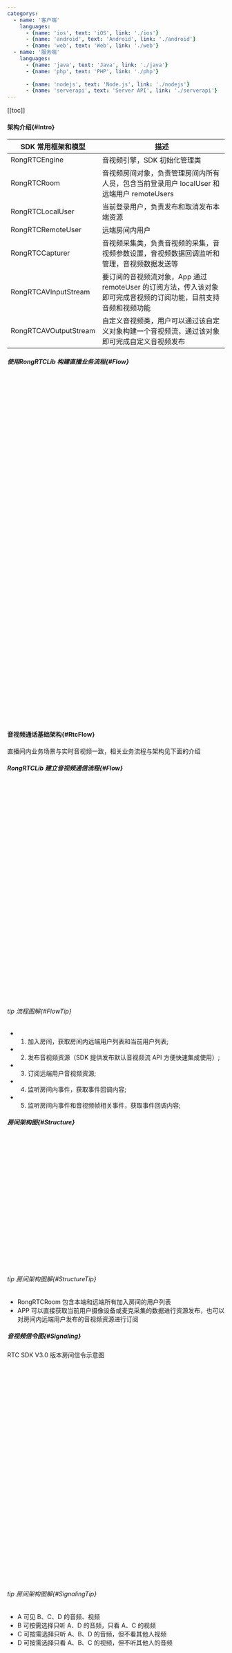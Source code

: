 ```yaml
---
categorys:
  - name: '客户端'
    languages:
      - {name: 'ios', text: 'iOS', link: './ios'}
      - {name: 'android', text: 'Android', link: './android'}
      - {name: 'web', text: 'Web', link: './web'}
  - name: '服务端'
    languages:
      - {name: 'java', text: 'Java', link: './java'}
      - {name: 'php', text: 'PHP', link: './php'}
      
      - {name: 'nodejs', text: 'Node.js', link: './nodejs'}
      - {name: 'serverapi', text: 'Server API', link: './serverapi'}
---
```


[[toc]]

#### 架构介绍{#Intro}

| SDK 常用框架和模型    | 描述                                                         |
| --------------------- | ------------------------------------------------------------ |
| RongRTCEngine         | 音视频引擎，SDK 初始化管理类                                 |
| RongRTCRoom           | 音视频房间对象，负责管理房间内所有人员，包含当前登录用户 localUser 和远端用户 remoteUsers |
| RongRTCLocalUser      | 当前登录用户，负责发布和取消发布本端资源                     |
| RongRTCRemoteUser     | 远端房间内用户                                               |
| RongRTCCapturer     | 音视频采集类，负责音视频的采集，音视频参数设置，音视频数据回调监听和管理，音视频数据发送等 |
| RongRTCAVInputStream  | 要订阅的音视频流对象，App 通过 remoteUser 的订阅方法，传入该对象即可完成音视频的订阅功能，目前支持音频和视频功能 |
| RongRTCAVOutputStream | 自定义音视频类，用户可以通过该自定义对象构建一个音视频流，通过该对象即可完成自定义音视频发布 |

##### 使用RongRTCLib 构建直播业务流程{#Flow}

<img :src="$withBase('/images/rtc/live/intro/liveFlow.png')" class="rong-content-image" height="800">

#### 音视频通话基础架构{#RtcFlow}

直播间内业务场景与实时音视频一致，相关业务流程与架构见下面的介绍
 
##### RongRTCLib 建立音视频通信流程{#Flow}

<img :src="$withBase('/images/rtc/meet/intro/rtc_flow_release.png')" class="rong-content-image" height="500">

###### tip 流程图解{#FlowTip}

* 1. 加入房间，获取房间内远端用户列表和当前用户列表;
* 2. 发布音视频资源（SDK 提供发布默认音视频流 API 方便快速集成使用）;
* 3. 订阅远端用户音视频资源;
* 4. 监听房间内事件，获取事件回调内容;
* 5. 监听房间内事件和音视频帧相关事件，获取事件回调内容;
   
##### 房间架构图{#Structure}

<img :src="$withBase('/images/rtc/meet/intro/rtc_room_architectuew.png')" class="rong-content-image" height="300">

###### tip 房间架构图解{#StructureTip}

* RongRTCRoom 包含本端和远端所有加入房间的用户列表
* APP 可以直接获取当前用户摄像设备或麦克采集的数据进行资源发布，也可以对房间内远端用户发布的音视频资源进行订阅

##### 音视频信令图{#Signaling}

RTC SDK V3.0 版本房间信令示意图

<img :src="$withBase('/images/rtc/meet/intro/rtc-v3.svg')" class="rong-content-image" height="500">

###### tip 房间架构图解{#SignalingTip}

* A 可见 B、C、D 的音频、视频
* B 可按需选择只听 A、D 的音频，只看 A、C 的视频
* C 可按需选择只听 A、B、D 的音频，但不看其他人视频
* D 可按需选择只看 A、B、C 的视频，但不听其他人的音频




